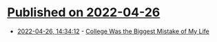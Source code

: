 # [Published on 2022-04-26](index.md)

* [2022-04-26, 14:34:12](https://news.ycombinator.com/item?id=31167959) - [College Was the Biggest Mistake of My Life](https://americandreaming.substack.com/p/college-was-the-biggest-mistake-of)
